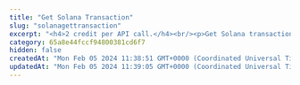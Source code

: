 ```yaml
---
title: "Get Solana Transaction"
slug: "solanagettransaction"
excerpt: "<h4>2 credit per API call.</h4><br/><p>Get Solana transaction by transaction hash.<br/>\nYou can find full data description here - <a target=\"blank\" href=\"https://docs.solana.com/developing/clients/jsonrpc-api#gettransaction\">https://docs.solana.com/developing/clients/jsonrpc-api#gettransaction</a>\n</p>"
category: 65a8e44fccf94800381cd6f7
hidden: false
createdAt: "Mon Feb 05 2024 11:38:51 GMT+0000 (Coordinated Universal Time)"
updatedAt: "Mon Feb 05 2024 11:39:05 GMT+0000 (Coordinated Universal Time)"
---
```

